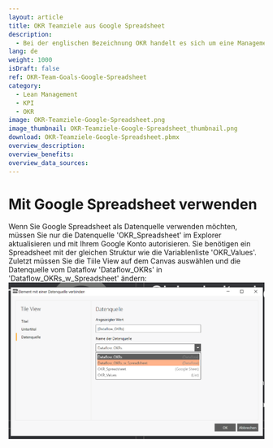 ```yaml
---
layout: article
title: OKR Teamziele aus Google Spreadsheet
description: 
  - Bei der englischen Bezeichnung OKR handelt es sich um eine Management Methode, um die Ziele eines jeden einzelnen Mitarbeiters mit denen des Unternehmens zu verbinden. Diese Vorlage bietet die Möglichkeit, bis zu 4 Objekte (Objectives) und je 3 Schlüsselresultate (Key Results) anzeigen zu lassen. Hierfür werden die jeweiligen Daten aus einer Variablenliste geladen. Sie können diese Variablenliste durch eine andere Datenquelle, wie z.B. Google Spreadsheet ersetzen, sodass Sie die Datenquelle für Ihre Bedürfnisse anpassen können.
lang: de
weight: 1000
isDraft: false
ref: OKR-Team-Goals-Google-Spreadsheet
category:
  - Lean Management
  - KPI
  - OKR
image: OKR-Teamziele-Google-Spreadsheet.png
image_thumbnail: OKR-Teamziele-Google-Spreadsheet_thumbnail.png
download: OKR-Teamziele-Google-Spreadsheet.pbmx
overview_description:
overview_benefits:
overview_data_sources:
---
```

# Mit Google Spreadsheet verwenden

Wenn Sie Google Spreadsheet als Datenquelle verwenden möchten, müssen Sie nur die Datenquelle 'OKR_Spreadsheet' im Explorer aktualisieren und mit Ihrem Google Konto autorisieren. Sie benötigen ein Spreadsheet mit der gleichen Struktur wie die Variablenliste 'OKR_Values'. Zuletzt müssen Sie die Tiile View auf dem Canvas auswählen und die Datenquelle vom Dataflow 'Dataflow_OKRs' in 'Dataflow_OKRs_w_Spreadsheet' ändern:
![image_live](img/use-spreadsheet-de.png)